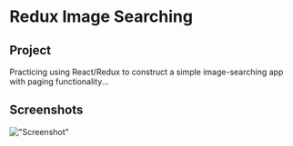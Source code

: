 # Redux Image Searching

## Project 

Practicing using React/Redux to construct a simple image-searching app with paging functionality...

## Screenshots

!["Screenshot"](https://github.com/yanlinchengrui/redux-image-search/blob/master/docs/main.png)